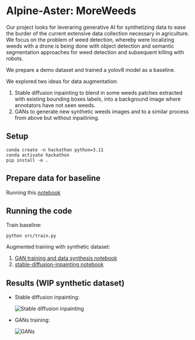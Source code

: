# Alpine-Aster: MoreWeeds
Our project looks for leveraring generative AI for synthetizing data to ease the burder of the current extensive data collection necessary in agriculture. We focus on the problem of weed detection, whereby were localizing weeds with a drone is being done with object detection and semantic segmentation approaches for weed detection and subsequent killing with robots.

We prepare a demo dataset and trained a yolov8 model as a baseline.

We explored two ideas for data augmentation:
1. Stable diffusion inpainting to blend in some weeds patches extracted with existing bounding boxes labels, into a background image where annotators have not seen weeds.
2. GANs to generate new synthetic weeds images and to a similar process from above but without inpaitining.

## Setup
```
conda create -n hackathon python=3.11
conda activate hackathon
pip install -e .
```
## Prepare data for baseline
Running this [notebook](./notebook/prepare_data/pytorch_datasets_dev.ipynb)

## Running the code
Train baseline:
```
python src/train.py
```
Augmented training with synthetic dataset:
   1. [GAN training and data synthesis notebook](./train_gan.ipynb)
   2. [stable-diffusion-inpainting notebook](./notebook/eda/Image_Blending_Inpainting_2.ipynb)

## Results (WIP synthetic dataset)
- Stable diffusion inpainting:

    ![Stable diffusion inpainting](./results/inpainting/Overlay_HuggingFace_Inpaint_difficult.png)

- GANs training:
    
    ![GANs](./results/gans/gan64.gif)



